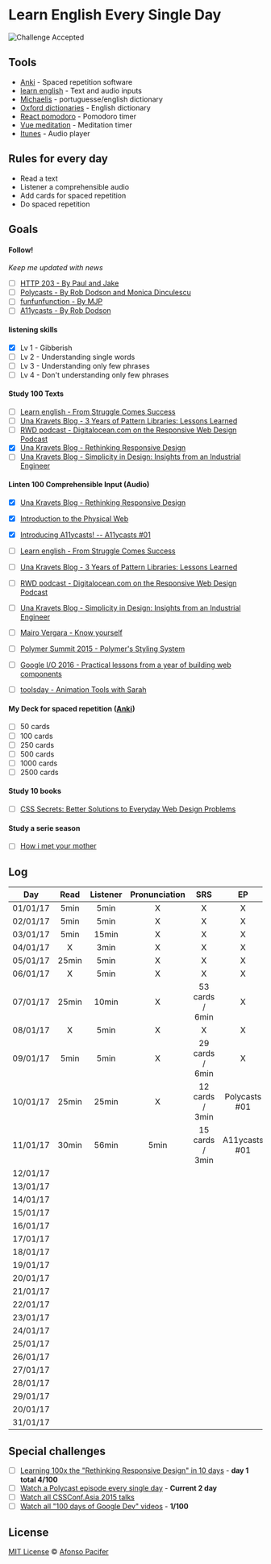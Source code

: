 # Learn English Every Single Day

![Challenge Accepted](https://media.giphy.com/media/AWv3UAFkgz39u/giphy.gif)

## Tools
- [Anki](http://ankisrs.net/) - Spaced repetition software
- [learn english](http://afonsopacifer.github.io/learn-english/) - Text and audio inputs
- [Michaelis](http://michaelis.uol.com.br/) - portuguesse/english dictionary
- [Oxford dictionaries](https://en.oxforddictionaries.com/) - English dictionary
- [React pomodoro](http://afonsopacifer.github.io/react-pomodoro/) - Pomodoro timer
- [Vue meditation](https://afonsopacifer.github.io/vue-meditation/) - Meditation timer
- [Itunes](http://www.apple.com/br/itunes/) - Audio player

## Rules for every day
- Read a text
- Listener a comprehensible audio
- Add cards for spaced repetition
- Do spaced repetition

## Goals

#### Follow!
*Keep me updated with news*
- [ ] [HTTP 203 - By Paul and Jake ](https://www.youtube.com/playlist?list=PLOU2XLYxmsII_38oWcnQzXs9K9HKBMg-e)
- [ ] [Polycasts - By Rob Dodson and Monica Dinculescu](https://www.youtube.com/playlist?list=PLNYkxOF6rcIDdS7HWIC_BYRunV6MHs5xo)
- [ ] [funfunfunction - By MJP](https://www.youtube.com/channel/UCO1cgjhGzsSYb1rsB4bFe4Q)
- [ ] [A11ycasts - By Rob Dodson](https://www.youtube.com/playlist?list=PLNYkxOF6rcICWx0C9LVWWVqvHlYJyqw7g)

#### listening skills
- [x] Lv 1 - Gibberish
- [ ] Lv 2 - Understanding single words
- [ ] Lv 3 - Understanding only few phrases
- [ ] Lv 4 - Don't understanding only few phrases

#### Study 100 Texts
- [ ] [Learn english - From Struggle Comes Success](http://afonsopacifer.github.io/learn-english/from-struggle-comes-success.html)
- [ ] [Una Kravets Blog - 3 Years of Pattern Libraries: Lessons Learned](https://una.im/pattern-libs/#💁)
- [ ] [RWD podcast - Digitalocean.com on the Responsive Web Design Podcast](https://responsivewebdesign.com/podcast/digitalocean/)
- [x] [Una Kravets Blog - Rethinking Responsive Design](https://una.im/rethinking-responsive/#💁)
- [ ] [Una Kravets Blog - Simplicity in Design: Insights from an Industrial Engineer](https://una.im/simplicity-in-eng/#💁)

#### Linten 100 Comprehensible Input (Audio)
- [x] [Una Kravets Blog - Rethinking Responsive Design](https://una.im/rethinking-responsive/#💁)
- [x] [Introduction to the Physical Web](https://www.youtube.com/watch?v=1yaLPRgtlR0)
- [x] [Introducing A11ycasts! -- A11ycasts #01](https://www.youtube.com/watch?v=HtTyRajRuyY&list=PLNYkxOF6rcICWx0C9LVWWVqvHlYJyqw7g&index=10)
- [ ] [Learn english - From Struggle Comes Success](http://afonsopacifer.github.io/learn-english/from-struggle-comes-success.html)
- [ ] [Una Kravets Blog - 3 Years of Pattern Libraries: Lessons Learned](https://una.im/pattern-libs/#💁)
- [ ] [RWD podcast - Digitalocean.com on the Responsive Web Design Podcast](https://responsivewebdesign.com/podcast/digitalocean/)
- [ ] [Una Kravets Blog - Simplicity in Design: Insights from an Industrial Engineer](https://una.im/simplicity-in-eng/#💁)
- [ ] [Mairo Vergara - Know yourself](https://www.youtube.com/watch?v=lCEsJmzRIeo)
- [ ] [Polymer Summit 2015 - Polymer's Styling System](https://www.youtube.com/watch?v=IbOaJwqLgog)
- [ ] [Google I/O 2016 - Practical lessons from a year of building web components](https://www.youtube.com/watch?v=zfQoleQEa4w&t=14s)
- [ ] [toolsday - Animation Tools with Sarah](http://toolsday.io/episodes/animationtools.html)


#### My Deck for spaced repetition ([Anki](http://ankisrs.net/))
- [ ] 50 cards
- [ ] 100 cards
- [ ] 250 cards
- [ ] 500 cards
- [ ] 1000 cards
- [ ] 2500 cards

#### Study 10 books
- [ ] [CSS Secrets: Better Solutions to Everyday Web Design Problems](https://www.amazon.com/CSS-Secrets-Solutions-Everyday-Problems/dp/1449372635)

#### Study a serie season
- [ ] [How i met your mother](https://www.google.com.br/search?q=how+i+met+your+mother&oq=how+i+meet&aqs=chrome.1.69i57j0l5.2983j0j9&sourceid=chrome&ie=UTF-8)

## Log

| Day       | Read    |  Listener  | Pronunciation | SRS  | EP |
|:---------:|:-------:|:----------:|:--------------:|:---:|:---:|
| 01/01/17  | 5min    | 5min       | X | X | X |
| 02/01/17  | 5min    | 5min       | X | X | X |
| 03/01/17  | 5min    | 15min      | X | X | X |
| 04/01/17  | X       | 3min       | X | X | X |
| 05/01/17  | 25min   | 5min       | X | X | X |
| 06/01/17  | X       | 5min       | X | X | X |
| 07/01/17  | 25min   | 10min      | X | 53 cards / 6min | X |
| 08/01/17  | X       | 5min       | X | X | X |
| 09/01/17  | 5min    | 5min       | X | 29 cards / 6min | X |
| 10/01/17  | 25min   | 25min      | X | 12 cards / 3min |Polycasts #01|
| 11/01/17  | 30min   | 56min      | 5min | 15 cards / 3min | A11ycasts #01 |
| 12/01/17  |         |            |   |   |
| 13/01/17  |         |            |   |   |
| 14/01/17  |         |            |   |   |
| 15/01/17  |         |            |   |   |
| 16/01/17  |         |            |   |   |
| 17/01/17  |         |            |   |   |
| 18/01/17  |         |            |   |   |
| 19/01/17  |         |            |   |   |
| 20/01/17  |         |            |   |   |
| 21/01/17  |         |            |   |   |
| 22/01/17  |         |            |   |   |
| 23/01/17  |         |            |   |   |
| 24/01/17  |         |            |   |   |
| 25/01/17  |         |            |   |   |
| 26/01/17  |         |            |   |   |
| 27/01/17  |         |            |   |   |
| 28/01/17  |         |            |   |   |
| 29/01/17  |         |            |   |   |
| 20/01/17  |         |            |   |   |
| 31/01/17  |         |            |   |   |


## Special challenges

- [ ] [Learning 100x the "Rethinking Responsive Design" in 10 days](special-challenges/100x-rethinking-responsive-design.md) - **day 1 total 4/100**
- [ ] [Watch a Polycast episode every single day](special-challenges/polycast.md) - **Current 2 day**
- [ ] [Watch all CSSConf.Asia 2015 talks](special-challenges/cssconf-asia-2015.md)
- [ ] [Watch all "100 days of Google Dev" videos](special-challenges/100-days-of-google-dev.md) - **1/100**

## License
[MIT License](https://github.com/afonsopacifer/learn-english-every-single-day/blob/master/LICENSE.md) © [Afonso Pacifer](http://afonsopacifer.github.io/)
